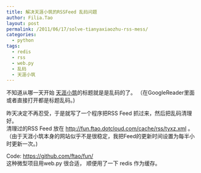 ```yaml
---
title: 解决天涯小筑的RSSFeed 乱码问题
author: Filia.Tao
layout: post
permalink: /2011/06/17/solve-tianyaxiaozhu-rss-mess/
categories:
  - python
tags:
  - redis
  - rss
  - web.py
  - 乱码
  - 天涯小筑
---
```

不知道从哪一天开始 <a href="http://donatino.skygate.cn/" target="_blank">天涯小筑</a>的标题就是是乱码的了。 （在GoogleReader里面或者直接打开都是标题乱码。)

昨天决定不再忍受，于是就写了一个程序把RSS Feed 抓过来，然后把乱码清理好。  
清理过的RSS Feed 放在 http://fun.ftao.dotcloud.com/cache/rss/tyxz.xml 。 （由于天涯小筑本身的网站似乎不是很稳定，我把Feed的更新时间设置为每半小时更新一次。) 

Code: <https://github.com/ftao/fun/>  
这种微型项目用web.py 很合适， 顺便用了一下 redis 作为缓存。
